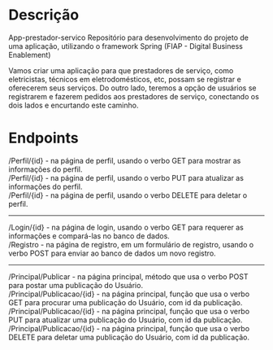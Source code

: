 <h1>Descrição</h1>

App-prestador-servico
Repositório para desenvolvimento do projeto de uma aplicação, utilizando o framework Spring (FIAP - Digital Business Enablement)

Vamos criar uma aplicação para que prestadores de serviço, como eletricistas, técnicos em eletrodomésticos, etc, possam se registrar e oferecerem seus serviços.
Do outro lado, teremos a opção de usuários se registrarem e fazerem pedidos aos prestadores de serviço, conectando os dois lados e encurtando este caminho.



<h1>Endpoints</h1>


/Perfil/{id} - na página de perfil, usando o verbo GET para mostrar as informações do perfil.
<br>
/Perfil/{id} - na página de perfil, usando o verbo PUT para atualizar as informações do perfil.
<br>
/Perfil/{id} - na página de perfil, usando o verbo DELETE para deletar o perfil.
<hr>
/Login/{id} -  na página de login, usando o verbo GET para requerer as informações e compará-las no banco de dados.
<br>
/Registro - na página de registro, em um formulário de registro, usando o verbo POST para enviar ao banco de dados um novo registro.
<hr> 
/Principal/Publicar - na página principal, método que usa o verbo POST para postar uma publicação do Usuário.
<br>
/Principal/Publicacao/{id} - na página principal, função que usa o verbo GET para procurar uma publicação do Usuário, com id da publicação.
<br>
/Principal/Publicacao/{id} - na página principal, função que usa o verbo PUT para atualizar uma publicação do Usuário, com id da publicação.
<br>
/Principal/Publicacao/{id} - na página principal, função que usa o verbo DELETE para deletar uma publicação do Usuário, com id da publicação.
